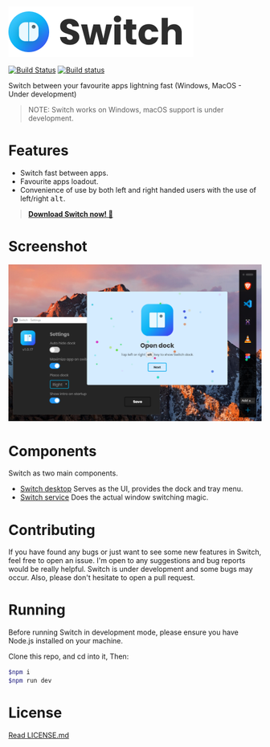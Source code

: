 ![Switch logo](./docs/switch-logo-dark.png)

[![Build Status](https://travis-ci.org/ahkohd/switch-desktop.svg?branch=master)](https://travis-ci.org/ahkohd/switch-desktop) [![Build status](https://ci.appveyor.com/api/projects/status/ueo46t4pb2p8tdrv?svg=true)](https://ci.appveyor.com/project/ahkohd/switch-desktop)


Switch between your favourite apps lightning fast (Windows, MacOS - Under development)
> NOTE: Switch works on Windows, macOS support is under development.

# Features
- Switch fast between apps.
- Favourite apps loadout.
- Convenience of use by both left and right handed users with the use of left/right <kbd>alt</kbd>.

> **[Download Switch now! 🦄](https://ahkohd.github.io/switch-desktop/)**

# Screenshot


![Switch demo](./docs/switch-shot.png)

# Components
Switch as two main components.
- [Switch desktop](https://github.com/ahkohd/switch-desktop) Serves as the UI, provides the dock and tray menu.
- [Switch service](https://github.com/ahkohd/switch) Does the actual window switching magic.

# Contributing
If you have found any bugs or just want to see some new features in Switch, feel free to open an issue. I'm open to any suggestions and bug reports would be really helpful. Switch is under development and some bugs may occur. Also, please don't hesitate to open a pull request.

# Running
Before running Switch in development mode, please ensure you have Node.js installed on your machine.

Clone this repo, and cd into it, Then:
```bash
$npm i
$npm run dev
```

# License
[Read  LICENSE.md](./LICENSE.md)
